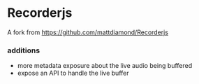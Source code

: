 # Recorderjs

A fork from https://github.com/mattdiamond/Recorderjs


### additions

* more metadata exposure about the live audio being buffered
* expose an API to handle the live buffer
